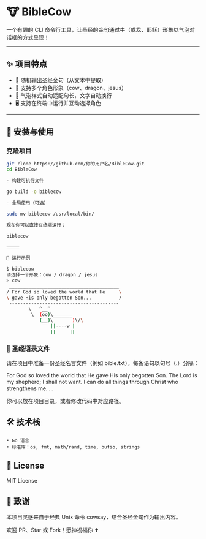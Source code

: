 # 🐮 BibleCow

一个有趣的 CLI 命令行工具，让圣经的金句通过牛（或龙、耶稣）形象以气泡对话框的方式呈现！

---

## ✨ 项目特点

- 📖 随机输出圣经金句（从文本中提取）
- 🐄 支持多个角色形象（cow、dragon、jesus）
- 💬 气泡样式自动适配句长，文字自动换行
- 🖥️ 支持在终端中运行并互动选择角色

---

## 🚀 安装与使用

### 克隆项目

```bash
git clone https://github.com/你的用户名/BibleCow.git
cd BibleCow

- 构建可执行文件

go build -o biblecow

- 全局使用（可选）

sudo mv biblecow /usr/local/bin/

现在你可以直接在终端运行：

biblecow

⸻

🐉 运行示例

$ biblecow
请选择一个形象：cow / dragon / jesus
> cow
 ________________________________________
/ For God so loved the world that He     \
\ gave His only begotten Son...          /
 ----------------------------------------
        \   ^__^
         \  (oo)\_______
            (__)\       )\/\
                ||----w |
                ||     ||


```
### 📂 圣经语录文件

请在项目中准备一份圣经名言文件（例如 bible.txt），每条语句以句号（.）分隔：

For God so loved the world that He gave His only begotten Son.
The Lord is my shepherd; I shall not want.
I can do all things through Christ who strengthens me.
...

你可以放在项目目录，或者修改代码中对应路径。


## 🛠️ 技术栈
	• Go 语言
	• 标准库：os, fmt, math/rand, time, bufio, strings


## 📜 License

MIT License


## 🙌 致谢

本项目灵感来自于经典 Unix 命令 cowsay，结合圣经金句作为输出内容。

欢迎 PR、Star 或 Fork！愿神祝福你 ✝️



